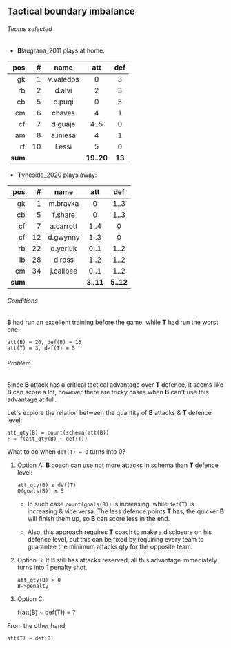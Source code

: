 
## Tactical boundary imbalance


###### Teams selected

- **B**laugrana_2011 plays at home:

| pos   | #  | name         | att      | def      |
|------:|---:|:------------:|:--------:|:--------:|
|   gk  |  1 | v.valedos    |      0   |      3   |
|   rb  |  2 | d.alvi       |      2   |      3   |
|   cb  |  5 | c.puqi       |      0   |      5   |
|   cm  |  6 | chaves       |      4   |      1   |
|   cf  |  7 | d.guaje      |   4..5   |      0   |
|   am  |  8 | a.iniesa     |      4   |      1   |
|   rf  | 10 | l.essi       |      5   |      0   |
|**sum**|    |              |**19..20**|   **13** |


- **T**yneside_2020 plays away:

| pos   | #  | name         | att      | def      |
|------:|---:|:------------:|:--------:|:--------:|
|   gk  |  1 | m.bravka     |      0   |   1..3   |
|   cb  |  5 | f.share      |      0   |   1..3   |
|   cf  |  7 | a.carrott    |   1..4   |      0   |
|   cf  | 12 | d.gwynny     |   1..3   |      0   |
|   rb  | 22 | d.yerluk     |   0..1   |   1..2   |
|   lb  | 28 | d.ross       |   1..2   |   1..2   |
|   cm  | 34 | j.callbee    |   0..1   |   1..2   |
|**sum**|    |              | **3..11**| **5..12**|




###### Conditions

**B** had run an excellent training before the game, while **T** had run the worst one:
    
    att(B) = 20, def(B) = 13
    att(T) = 3, def(T) = 5




###### Problem

Since **B** attack has a critical tactical advantage over **T** defence, it seems like **B** can score a lot,
however there are tricky cases when **B** can't use this advantage at full.

Let's explore the relation between the quantity of **B** attacks & **T** defence level:

    att_qty(B) = count(schema(att(B))
    F = f(att_qty(B) ~ def(T))

What to do when `def(T) = 0` turns into 0?

1.  Option A: **B** coach can use not more attacks in schema than **T** defence level:

        att_qty(B) ≤ def(T)
        Q(goals(B)) ≤ 5

    - In such case `count(goals(B))` is increasing, while `def(T)` is increasing & vice versa.
    The less defence points **T** has, the quicker **B** will finish them up, so **B** can score less in the end.

    - Also, this approach requires **T** coach to make a disclosure on his defence level,
    but this can be fixed by requiring every team to guarantee the minimum attacks qty for the opposite team.

2.  Option B: If **B** still has attacks reserved, all this advantage immediately turns into 1 penalty shot.

        att_qty(B) > 0
        B->penalty

3.  Option C: 






    f(att(B) ~ def(T)) = ?

From the other hand, 

    att(T) ~ def(B)


